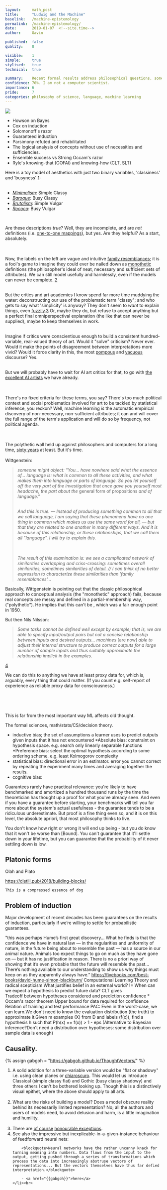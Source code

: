 ```yaml
---
layout: 	math_post
title:  	"Ludwig and the Machine"
baselink:	/machine-epistemology
permalink:	/machine-epistemology/
date:   	2019-01-07  <!--site.time-->
author:		Gavin	

published: 	false
quality:    8

visible:	1
simple:		true
stylised:	true
technical:	true

summary:	Recent formal results address philosophical questions, sometimes even negating them.
confidence:	70%. I am not a computer scientist.
importance: 6
pride:		7
categories:	philosophy of science, language, machine learning
---
```


<!-- https://github.com/acmi-lab/cmu-10721-philosophy-machine-intelligence -->

<!-- Covers proof of Chomsky and Occam -->
<!-- https://homepages.cwi.nl/~rdewolf/publ/philosophy/phthesis.pdf -->


<img src="/img/two-var.png" />


<ul>
	<li>Howson on Bayes</li>
	<li>Cox on induction</li>
	<li>Solomonoff's razor</li>
	<li>Guaranteed induction</li>
	<li>Parsimony refuted and rehabilitated</li>
	<li>The logical analysis of concepts without use of necessities and sufficiencies.</li>
	<li>Ensemble success vs Strong Occam's razor</li>
	<li>Ryle's knowing-that (GOFAI) and knowing-how (CLT, SLT)</li>
</ul>

Here is a toy model of aesthetics with just two binary variables, 'classiness' and 'busyness' <a href="#fn:1" id="fnref:1">1</a>:<br><br>

<ul>
<li><a href="http://cdn.freshome.com/wp-content/uploads/2016/01/minimalism-freshome-1.png"><i>Minimalism</i></a>: Simple Classy</li>
<li><i><a href="http://www.hotpress.cz/wp-content/uploads/2015/09/klementinum-praha-0.jpg">Baroque</a></i>: Busy Classy</li>
<li><i><a href="http://googlesightseeing.com/wp-content/ryugyong.jpg">Brutalism</a></i>: Simple Vulgar</li>
<li><i><a href="http://www.macklowegallery.com/images/CMS/Glossary%20of%20Terms/Rococo.jpg">Rococo</a></i>: Busy Vulgar</li>
</ul><br>

Are these descriptions <i>true</i>? Well, they are incomplete, and are <i>not</i> definitions (i.e. <a href="https://en.wikipedia.org/wiki/Injective_function">one-to-one mappings</a>), but yes. Are they helpful? As a start, absolutely. 

<br><br>Now, the labels on the left are vague and intuitive <a href="https://en.wikipedia.org/wiki/Family_resemblance">family resemblances</a>; it is a fool's game to imagine they could ever be nailed down as <a href="http://www.iva.dk/bh/lifeboat_ko/CONCEPTS/monothetic.htm">monothetic</a> definitions (the philosopher's ideal of neat, necessary and sufficient sets of attributes). We can still model usefully and harmlessly, even if the models can never be complete. <a href="#fn:2" id="fnref:2">2</a><br><br>

But the critics and art academics I know spend far more time muddying the water: deconstructing our use of the problematic term "classy"; and who gets to say what 'simplicity' is anyway? They don't seem to <i>want</i> to explain things, even <a href="https://en.wikipedia.org/wiki/Fuzzy_logic">fuzzily</a>.<a href="#fn:3" id="fnref:3">3</a> Or, maybe they do, but refuse to accept anything but a perfect final omniperspectival explanation (the like that can never be supplied), maybe to keep themselves in work.<br /><br />

Imagine if critics were conscientious enough to build a consistent hundred-variable, real-valued theory of art. Would it "solve" criticism? Never ever. Would it make the points of disagreement between interpretations more vivid? Would it force clarity in this, the most <a href="http://www.artybollocks.com/#abg_full">pompous</a> and <a href="https://www.theguardian.com/artanddesign/2013/jan/27/users-guide-international-art-english">vacuous</a> discourse? Yes. <br><br>

But we will probably have to wait for AI art critics for that, to go with <a href="http://prisma-ai.com/">the excellent AI artists</a> we have already. 

<br><br>There's no fixed criteria for these terms, you say? There's too much political context and social problematics involved for art to be tackled by statistical inference, you reckon? Well, machine learning <i>is</i> the automatic empirical discovery of non-necessary, non-sufficient attributes; it can and will cover the full range of the term's application and will do so by frequency, not political agenda. 

<br><br>The polythetic wall held up against philosophers and computers for a long time, <a href="https://en.wikipedia.org/wiki/Philosophical_Investigations">sixty years</a> at least. But it's time.
<br><br>
Wittgenstein:
<blockquote><i>
someone might object: "You... have nowhere said what the essence of... language is: what is common to all these activities, and what makes them into language or parts of language.  So you let yourself off the very part of the investigation that once gave you yourself most headache, the part about the </i>general form of propositions<i> and of language."<br><br>

And this is true. &#8212; Instead of producing something common to all that we call language, I am saying that these phenomena have no one thing in common which makes us use the same word for all, &#8212; but that they are related to one another in many different ways. And it is because of this relationship, or these relationships, that we call them
all "language".  I will try to explain this.

<br><br>The result of this examination is: we see a complicated network of similarities overlapping and criss-crossing: sometimes overall similarities, sometimes similarities of detail. // I can think of no better expression to characterize these similarities than 'family resemblances'...</i>
</blockquote>

Basically, Wittgenstein is pointing out that the classic philosophical approach to conceptual analysis (the "monothetic" approach) fails, because real concepts are messy and defined in a partial-membership way, ("polythetic"). He implies that this can't be , which was a fair enough point in 1950.

But then Nils Nilsson:
<blockquote>
<i>Some tasks cannot be defined well except by example; that is, we are
able to specify input/output pairs but not a concise relationship between
inputs and desired outputs... machines</i> [are now] <i>able to adjust
their internal structure to produce correct outputs for a large number of
sample inputs and thus suitably approximate the relationship implicit in the examples.
</i></blockquote><a href="#fn:4" id="fnref:4">4</a>


We can do this to anything we have at least proxy data for, which is, arguably, every thing that could matter. (If you count e.g. self-report of experience as reliable proxy data for consciousness.)




<!--

Yes, Wittgenstein said context is important for meaning, but that is hardly his unique or even most important contribution to philosophy of language. Wittgenstein's real contribution is in showing that meaning cannot be pinned down like butterflies under glass -- that meaning spontaneously arises in each playthrough of a language-game, and that any effort to find a "canonical", "authoritative" definition is grasping at an illusion.

But word embeddings try to do almost exactly what Wittgenstein says is an illusion -- trying to pin down a canonical n-dimensional vector for each word. To correspond with Wittgenstein's theory, there cannot exist any mapping from a word to a vector. Perhaps each vector can be dynamically changing in a by principle uncomputable way. But to get there we are going to need a lot more advances than the state of the art NLP.

reply

	
visarga 15 hours ago [-]

> Perhaps each vector can be dynamically changing in a by principle uncomputable way.
The BERT language model does dynamic (contextual) embeddings and is state of the art in NLP.

https://towardsdatascience.com/bert-explained-state-of-the-a...

reply

	
akozak 19 hours ago [-]

That's a great way to put it!
It doesn't mean the approach isn't useful for building systems that we can interact with linguistically, just that we shouldn't kid ourselves into thinking the model has captured meaning.


-->



<br><br><br>

<!--  
red /cyan

blue / yellow
-->
This is far from the most important way ML affects old thought.

The formal sciences, math/stats/CS/decision theory.

* inductive bias; the set of assumptions a learner uses to predict outputs given inputs that it has not encountered
*Absolute bias: constraint on hypothesis space. e.g. search only linearly separable functions
*Preference bias: select the optimal hypothesis according to some ordering scheme. e.g. least Kolmogorov complexity
* statistical bias: directional error in an estimator.  error you cannot correct by repeating the experiment many times and averaging together the results.
* cognitive bias: 


Guarantees rarely have practical relevance: you're likely to have benchmarked and amortized a hundred thousand runs by the time the theoretician has thought up a proof for what you've already seen. And even if you have a guarantee before starting, your benchmarks will tell you far more about the system's actual usefulness - the guarantee tends to be a ridiculous underestimate. But proof is a fine thing even so, and it is on this level, the absolute apriori, that most philosophy thinks to live.

You don't know how right or wrong it will end up being - but you do know that it won't be worse than [Bound]. You can't guarantee that it'll settle down in your lifetime, but you can guarantee that the probability of it never settling down is low.

## Platonic forms

Olah and Plato

https://distill.pub/2018/building-blocks/

    This is a compressed essence of dog


## Problem of induction

Major development of recent decades has been guarantees on the results of induction, particularly if we’re willing to settle for probabilistic guarantees.

"this was perhaps Hume’s first great discovery... What he finds is that the confidence we have in natural law — in the regularities and uniformity of nature, in the future being about to resemble the past — has a source in our animal nature. Animals too expect things to go on much as they have gone on — but it has no justification in reason. There is no a priori way of showing that it’s even probable that the future will resemble the past... There’s nothing available to our understanding to show us why things must keep on as they apparently always have."
https://fivebooks.com/best-books/david-hume-simon-blackburn/
Computational Learning Theory and radical scepticism
    What justifies belief in an external world?
    != When can we expect a hypothesis to predict future data?
    CLT gives	
        Tradeoff between hypotheses considered and prediction confidence	* Occam's razor theorem
        Upper bound for data required for confidence
        Relation of training and test performance
        PAC: Even in the worst-case, we can learn.We don't need to know the evaluation distribution (the truth) to approximate it.Given m examples (X) from D and labels (f(x)), find a hypothesis h such that
            P(h(x) == f(x)) > 1 - eps
        (Alternative to Bayesian inference?Don't need a distribution over hypotheses: some distribution over sample data is enough)


## Causality.


<!--  -->

{%	assign gabgoh = "https://gabgoh.github.io/ThoughtVectors/"		%}



<!--  -->
<div class="footnotes">
<ol>
    <!-- 1 -->
    <li class="footnote" id="fn:1">
    	A solid addition for a three-variable version would be "flat or shadowy" i.e. using clean planes or <a href="https://en.wikipedia.org/wiki/Chiaroscuro">chiaroscuro</a>. This would let us introduce Classical (simple classy flat) and Gothic (busy classy shadowy) and three others I can't be bothered looking up. Though this is a distinctively visual epithet, where the above should apply to all arts.<br><br>
	</li>
	<li class="footnote" id="fn:2">
	What are the risks of building a model? Does a model obscure reality behind its necessarily limited representation? No; all the authors and users of models need, to avoid delusion and harm, is a little imagination and humility.<br /><br />
	</li>
	<li class="footnote" id="fn:3">
		There are <a href="http://i.imgur.com/Fj5fvUC.jpg">of course</a> <a href="http://www.mcmansionhell.com/post/148605513816/mcmansions-101-what-makes-a-mcmansion-bad">honourable exceptions</a>.
	</li>
    <li class="footnote" id="fn:4">
        See also the impressive but inexplicable-in-a-given-instance behaviour of feedforward neural nets:

		<blockquote>Neural networks have the rather uncanny knack for turning meaning into numbers. Data flows from the input to the output, getting pushed through a series of transformations which process the data into increasingly abstruse vectors of representations... But the vectors themselves have thus far defied interpretation.</blockquote>

		- <a href="{{gabgoh}}">here</a>
    </li><br>
</ol>



